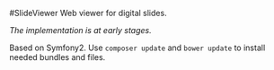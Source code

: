#SlideViewer
Web viewer for digital slides.

_The implementation is at early stages._

Based on Symfony2. Use `composer update` and `bower update` to install needed bundles and files.

